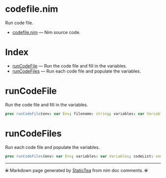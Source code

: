 # codefile.nim

Run code file.

* [codefile.nim](../src/codefile.nim) &mdash; Nim source code.
# Index

* [runCodeFile](#runcodefile) &mdash; Run the code file and fill in the variables.
* [runCodeFiles](#runcodefiles) &mdash; Run each code file and populate the variables.

# runCodeFile

Run the code file and fill in the variables.

```nim
proc runCodeFile(env: var Env; filename: string; variables: var Variables)
```

# runCodeFiles

Run each code file and populate the variables.

```nim
proc runCodeFiles(env: var Env; variables: var Variables; codeList: seq[string])
```


---
⦿ Markdown page generated by [StaticTea](https://github.com/flenniken/statictea/) from nim doc comments. ⦿
